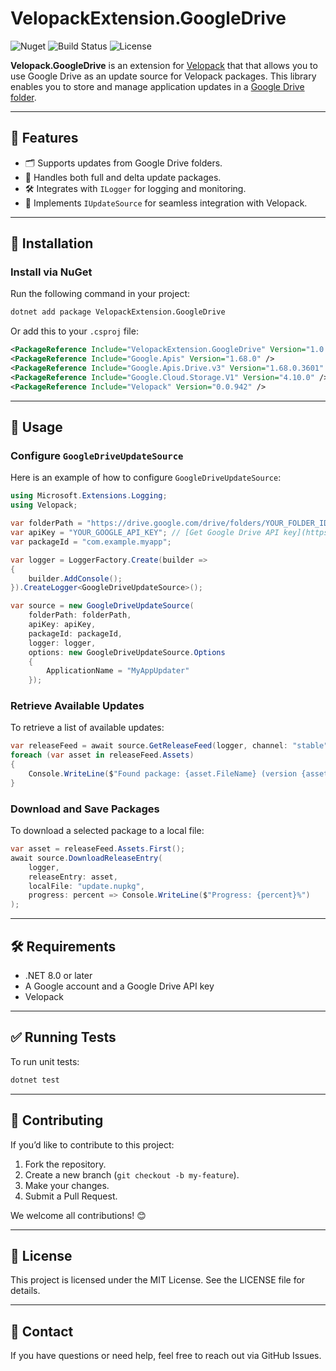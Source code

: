 # VelopackExtension.GoogleDrive

![Nuget](https://img.shields.io/nuget/v/Velopack.GoogleDrive?style=flat-square) 
![Build Status](https://img.shields.io/github/actions/workflow/status/velopack/velopack/main.yml?branch=main&style=flat-square)
![License](https://img.shields.io/github/license/your-repo/your-project?style=flat-square)

**Velopack.GoogleDrive** is an extension for [Velopack](https://github.com/velopack/velopack) that that allows you to use Google Drive as an update source for Velopack packages. This library enables you to store and manage application updates in a [Google Drive folder](https://drive.google.com).

---

## 🌟 Features

- 🗂 Supports updates from Google Drive folders.
- 🔄 Handles both full and delta update packages.
- 🛠 Integrates with `ILogger` for logging and monitoring.
- 🔌 Implements `IUpdateSource` for seamless integration with Velopack.

---

## 🚀 Installation

### Install via NuGet
Run the following command in your project:

```bash
dotnet add package VelopackExtension.GoogleDrive
```

Or add this to your `.csproj` file:

```xml
<PackageReference Include="VelopackExtension.GoogleDrive" Version="1.0.0" />
<PackageReference Include="Google.Apis" Version="1.68.0" />
<PackageReference Include="Google.Apis.Drive.v3" Version="1.68.0.3601" />
<PackageReference Include="Google.Cloud.Storage.V1" Version="4.10.0" />
<PackageReference Include="Velopack" Version="0.0.942" />
```

---

## 📖 Usage

### Configure `GoogleDriveUpdateSource`
Here is an example of how to configure `GoogleDriveUpdateSource`:

```csharp
using Microsoft.Extensions.Logging;
using Velopack;

var folderPath = "https://drive.google.com/drive/folders/YOUR_FOLDER_ID";
var apiKey = "YOUR_GOOGLE_API_KEY"; // [Get Google Drive API key](https://developers.google.com/drive/api)
var packageId = "com.example.myapp";

var logger = LoggerFactory.Create(builder =>
{
    builder.AddConsole();
}).CreateLogger<GoogleDriveUpdateSource>();

var source = new GoogleDriveUpdateSource(
    folderPath: folderPath,
    apiKey: apiKey,
    packageId: packageId,
    logger: logger,
    options: new GoogleDriveUpdateSource.Options
    {
        ApplicationName = "MyAppUpdater"
    });
```

### Retrieve Available Updates
To retrieve a list of available updates:

```csharp
var releaseFeed = await source.GetReleaseFeed(logger, channel: "stable");
foreach (var asset in releaseFeed.Assets)
{
    Console.WriteLine($"Found package: {asset.FileName} (version {asset.Version})");
}
```

### Download and Save Packages
To download a selected package to a local file:

```csharp
var asset = releaseFeed.Assets.First();
await source.DownloadReleaseEntry(
    logger,
    releaseEntry: asset,
    localFile: "update.nupkg",
    progress: percent => Console.WriteLine($"Progress: {percent}%")
);
```

---

## 🛠 Requirements
- .NET 8.0 or later
- A Google account and a Google Drive API key
- Velopack

---

## ✅ Running Tests
To run unit tests:

```bash
dotnet test
```

---

## 🤝 Contributing
If you’d like to contribute to this project:

1. Fork the repository.
2. Create a new branch (`git checkout -b my-feature`).
3. Make your changes.
4. Submit a Pull Request.

We welcome all contributions! 😊

---

## 📜 License
This project is licensed under the MIT License. See the LICENSE file for details.

---

## 📧 Contact
If you have questions or need help, feel free to reach out via GitHub Issues.
